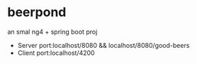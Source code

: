 # beerpond
an smal ng4 + spring boot proj
- Server port:localhost/8080 && localhost/8080/good-beers
- Client port:localhost/4200
